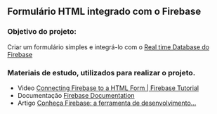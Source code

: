 ## Formulário HTML integrado com o Firebase

### Objetivo do projeto:
Criar um formulário simples e integrá-lo com o [Real time Database do Firebase](https://firebase.google.com/docs/reference/js/database?hl=pt&authuser=1)

### Materiais de estudo, utilizados para realizar o projeto.
- Video [Connecting Firebase to a HTML Form | Firebase Tutorial](https://www.youtube.com/watch?v=RAWHXRTKTHw) 
- Documentação [Firebase Documentation](https://firebase.google.com/docs?authuser=1&hl=pt)
- Artigo [Conheça Firebase: a ferramenta de desenvolvimento...](https://rockcontent.com/br/blog/firebase/)
